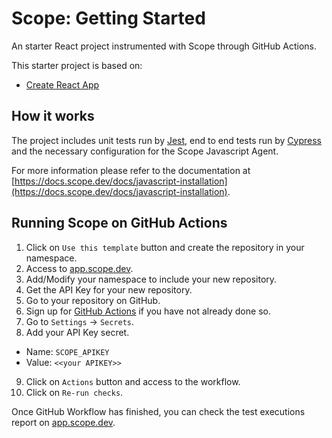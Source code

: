 # Scope: Getting Started

An starter React project instrumented with Scope through GitHub Actions.

This starter project is based on:

- [Create React App](https://github.com/facebook/create-react-app)

## How it works

The project includes unit tests run by [Jest](https://jestjs.io/), end to end tests run by [Cypress](https://www.cypress.io/) and the necessary configuration for the Scope Javascript Agent.

For more information please refer to the documentation at [https://docs.scope.dev/docs/javascript-installation](https://docs.scope.dev/docs/javascript-installation).

## Running Scope on GitHub Actions

1. Click on `Use this template` button and create the repository in your namespace.
2. Access to [app.scope.dev](https://app.scope.dev).
3. Add/Modify your namespace to include your new repository.
4. Get the API Key for your new repository.
5. Go to your repository on GitHub.
6. Sign up for [GitHub Actions](https://github.com/features/actions) if you have not already done so.
7. Go to `Settings` -> `Secrets`.
8. Add your API Key secret.

- Name: `SCOPE_APIKEY`
- Value: `<<your APIKEY>>`

9. Click on `Actions` button and access to the workflow.
10. Click on `Re-run checks`.

Once GitHub Workflow has finished, you can check the test executions report on [app.scope.dev](https://app.scope.dev).
